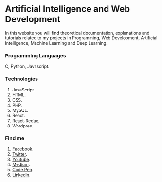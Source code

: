 # Artificial Intelligence and Web Development

In this website you will find theoretical documentation, explanations and tutorials related to my projects in Programming, Web Development, Artificial Intelligence, Machine Learning and Deep Learning.

### Programming Languages

C, Python, Javascript.

### Technologies

1. JavaScript.
2. HTML.
3. CSS.
4. PHP.
5. MySQL.
6. React.
7. React-Redux.
8. Wordpres.

### Find me

1. [Facebook](https://www.facebook.com/andres.regaladobucheli?hc_ref=ARRhabqP0cpix2Rug0ulvxgozxKyr9mIfIT_6Y98q6IO8ltfZSLKT-vUdc5_3ZjmtbY&fref=nf).
2. [Twitter](https://twitter.com/andresfrbuch).
3. [Youtube](https://www.youtube.com/channel/UC5oaOqaa0BRMGDUjODpZIyQ).
4. [Medium](https://medium.com/@andresregaladobucheli).
5. [Code Pen](https://codepen.io/rothwulf).
6. [Linkedin](https://ru.linkedin.com/in/andresregaladobucheli).




